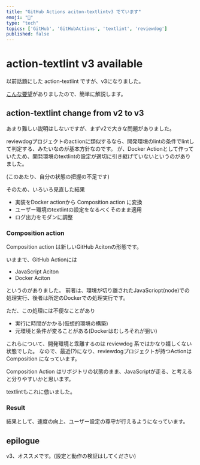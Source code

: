 ```yaml
---
title: "GitHub Actions aciton-textlintv3 でています"
emoji: "🐶"
type: "tech" 
topics: ['GitHub', 'GitHubActions', 'textlint', 'reviewdog']
published: false
---
```

# action-textlint v3 available

以前話題にした action-textlint ですが、v3になりました。

[こんな要望](https://zenn.dev/serima/articles/4dac7baf0b9377b0b58b#comment-a9468b580bdbf3)がありましたので、簡単に解説します。

## action-textlint change from v2 to v3

あまり難しい説明はしないですが、まずv2で大きな問題がありました。

reviewdogプロジェクトのactiionに類似するなら、開発環境のlintの条件でlintして判定する、みたいなのが基本方針なのです。
が、Docker Actionとして作っていたため、開発環境のtextlintの設定が適切に引き継げていないというのがありました。

(このあたり、自分の状態の把握の不足です)

そのため、いろいろ見直した結果

- 実装をDocker actionから Composition action に変換
- ユーザー環境のtextlintの設定をなるべくそのまま適用
- ログ出力をモダンに調整

### Composition action

Composition action は新しいGitHub Acitonの形態です。

いままで、GitHub Actionには

- JavaScript Aciton
- Docker Aciton
 
というのがありました。
前者は、環境が切り離されたJavaScriopt(node)での処理実行、後者は所定のDockerでの処理実行です。

ただ、この処理には不便なことがあり

- 実行に時間がかかる(仮想的環境の構築)
- 元環境と条件が変ることがある(Dockerはむしろそれが狙い)

これらについて、開発環境と乖離するのは reviewdog 系ではかなり嬉しくない状態でした。
なので、最近(?)になり、reviewdogプロジェクトが持つActionは Composition になっています。

Composition Action はリポジトリの状態のまま、JavaScriptが走る、と考えると分りやすいかと思います。

textlintもこれに倣いました。

### Result

結果として、速度の向上、ユーザー設定の尊守が行えるようになっています。

## epilogue

v3、オススメです。(設定と動作の検証はしてください)

